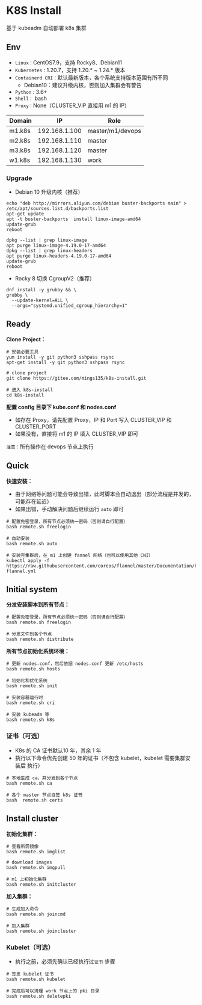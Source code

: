 # K8S Install

基于 kubeadm 自动部署 k8s 集群



## Env

- `Linux：`CentOS7.9，支持 Rocky8、Debian11
- `Kubernetes：`1.20.7，支持 1.20.* ~ 1.24.* 版本
- `Containerd CRI：`默认最新版本，各个系统支持版本范围有所不同
  - Debian10：建议升级内核，否则加入集群会有警告
- `Python：`3.6+
- `Shell：` bash
- `Proxy：`None（CLUSTER_VIP 直接用 m1 的 IP）

| Domain | IP            | Role             |
| ------ | ------------- | ---------------- |
| m1.k8s | 192.168.1.100 | master/m1/devops |
| m2.k8s | 192.168.1.110 | master           |
| m3.k8s | 192.168.1.120 | master           |
| w1.k8s | 192.168.1.130 | work             |



### Upgrade

- Debian 10 升级内核（推荐）

```shell
echo "deb http://mirrors.aliyun.com/debian buster-backports main" > /etc/apt/sources.list.d/backports.list
apt-get update
apt -t buster-backports  install linux-image-amd64
update-grub
reboot

dpkg --list | grep linux-image
apt purge linux-image-4.19.0-17-amd64
dpkg --list | grep linux-headers
apt purge linux-headers-4.19.0-17-amd64
update-grub
reboot
```



- Rocky 8 切换 CgroupV2（推荐）

```shell
dnf install -y grubby && \
grubby \
  --update-kernel=ALL \
  --args="systemd.unified_cgroup_hierarchy=1"
```



## Ready
**Clone Project：**

```shell
# 安装必要工具
yum install -y git python3 sshpass rsync
apt-get install -y git python3 sshpass rsync

# clone project
git clone https://gitee.com/mings135/k8s-install.git

# 进入 k8s-install
cd k8s-install
```



**配置 config 目录下 kube.conf 和 nodes.conf**

- 如存在 Proxy，请先配置 Proxy，IP 和 Port 写入 CLUSTER_VIP 和 CLUSTER_PORT
- 如果没有，直接将 m1 的 IP 填入 CLUSTER_VIP 即可



`注意：`所有操作在 devops 节点上执行



## Quick

**快速安装：**

- 由于网络等问题可能会导致出错，此时脚本会自动退出（部分流程是并发的，可能存在延迟）
- 如果出错，手动解决问题后继续运行 `auto` 即可

```shell
# 配置免密登录，所有节点必须统一密码（否则请自行配置）
bash remote.sh freelogin

# 自动安装
bash remote.sh auto

# 安装完集群后，在 m1 上创建 fannel 网络（也可以使用其他 CNI）
kubectl apply -f https://raw.githubusercontent.com/coreos/flannel/master/Documentation/kube-flannel.yml
```



## Initial system

**分发安装脚本到所有节点：**

```shell
# 配置免密登录，所有节点必须统一密码（否则请自行配置）
bash remote.sh freelogin

# 分发文件到各个节点
bash remote.sh distribute
```



**所有节点初始化系统环境：**

```shell
# 更新 nodes.conf，然后依据 nodes.conf 更新 /etc/hosts
bash remote.sh hosts

# 初始化和优化系统
bash remote.sh init

# 安装容器运行时
bash remote.sh cri

# 安装 kubeadm 等
bash remote.sh k8s
```



### 证书（可选）

- K8s 的  CA 证书默认10 年，其余 1 年
- 执行以下命令优先创建 50 年的证书（不包含 kubelet，kubelet 需要集群安装后 执行）

```shell
# 本地生成 ca，并分发到各个节点
bash remote.sh ca

# 各个 master 节点自签 k8s 证书
bash  remote.sh certs
```



## Install cluster

**初始化集群：**

```shell
# 查看所需镜像
bash remote.sh imglist

# download images
bash remote.sh imgpull

# m1 上初始化集群
bash remote.sh initcluster
```



**加入集群：**

```shell
# 生成加入命令
bash remote.sh joincmd

# 加入集群
bash remote.sh joincluster
```



### Kubelet（可选）

- 执行之前，必须先确认已经执行过`证书` 步骤

```shell
# 签发 kubelet 证书
bash remote.sh kubelet

# 完成后可以清理 work 节点上的 pki 目录
bash remote.sh deletepki
```

